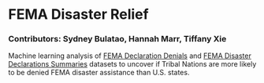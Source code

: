 # FEMA Disaster Relief
### Contributors: Sydney Bulatao, Hannah Marr, Tiffany Xie

Machine learning analysis of [FEMA Declaration Denials](https://www.fema.gov/openfema-data-page/declaration-denials-v1) and [FEMA Disaster Declarations Summaries](https://www.fema.gov/openfema-data-page/disaster-declarations-summaries-v2) datasets to uncover if Tribal Nations are more likely to be denied FEMA disaster assistance than U.S. states. 
